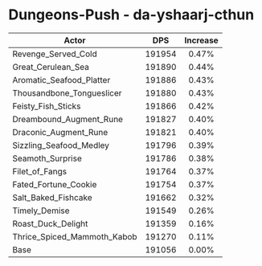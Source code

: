 # Dungeons-Push - da-yshaarj-cthun
| Actor | DPS | Increase |
|---|:---:|:---:|
|Revenge_Served_Cold|191954|0.47%|
|Great_Cerulean_Sea|191890|0.44%|
|Aromatic_Seafood_Platter|191886|0.43%|
|Thousandbone_Tongueslicer|191880|0.43%|
|Feisty_Fish_Sticks|191866|0.42%|
|Dreambound_Augment_Rune|191827|0.40%|
|Draconic_Augment_Rune|191821|0.40%|
|Sizzling_Seafood_Medley|191796|0.39%|
|Seamoth_Surprise|191786|0.38%|
|Filet_of_Fangs|191764|0.37%|
|Fated_Fortune_Cookie|191754|0.37%|
|Salt_Baked_Fishcake|191662|0.32%|
|Timely_Demise|191549|0.26%|
|Roast_Duck_Delight|191359|0.16%|
|Thrice_Spiced_Mammoth_Kabob|191270|0.11%|
|Base|191056|0.00%|
